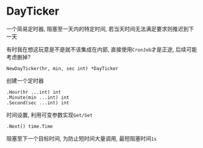 # DayTicker

一个简易定时器, 阻塞至一天内的特定时间, 若当天时间无法满足要求则推迟到下一天

有时我在想这玩意是不是就不该集成在内部, 直接使用`CronJob`才是正途, 后续可能考虑删掉?

```
NewDayTicker(hr, min, sec int) *DayTicker
```

创建一个定时器

```
.Hour(hr ...int) int
.Minute(min ...int) int
.Second(sec ...int) int
```

时间设置, 利用可变参数实现`Get/Set`

```
.Next() time.Time
```

阻塞至下一个目标时间, 为防止短时间大量调用, 最短阻塞时间`1s`